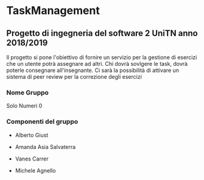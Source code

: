 # TaskManagement
## Progetto di ingegneria del software 2 UniTN anno 2018/2019

Il progetto si pone l'obiettivo di fornire un servizio per la gestione di esercizi che un utente potrà assegnare ad altri. 
Chi dovrà sovlgere le task, dovrà poterle consegnare all'insegnante. 
Ci sarà la possibilità di attivare un sistema di peer review per la correzione degli esercizi

### Nome Gruppo
Solo Numeri 0
### Componenti del gruppo

* Alberto Giust

* Amanda Asia Salvaterra

* Vanes Carrer

* Michele Agnello
